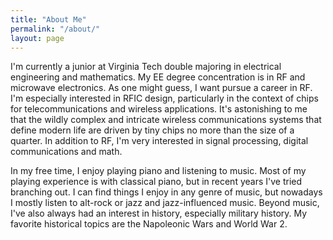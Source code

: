 ```yaml
---
title: "About Me"
permalink: "/about/"
layout: page
---
```


I'm currently a junior at Virginia Tech double majoring in electrical engineering and mathematics. My EE degree concentration is in RF and microwave electronics. As one might guess, I want pursue a career in RF. I'm especially interested in RFIC design, particularly in the context of chips for telecommunications and wireless applications. It's astonishing to me that the wildly complex and intricate wireless communications systems that define modern life are driven by tiny chips no more than the size of a quarter. In addition to RF, I'm very interested in signal processing, digital communications and math. 

In my free time, I enjoy playing piano and listening to music. Most of my playing experience is with classical piano, but in recent years I've tried branching out. I can find things I enjoy in any genre of music, but nowadays I mostly listen to alt-rock or jazz and jazz-influenced music. Beyond music, I've also always had an interest in history, especially military history. My favorite historical topics are the Napoleonic Wars and World War 2. 